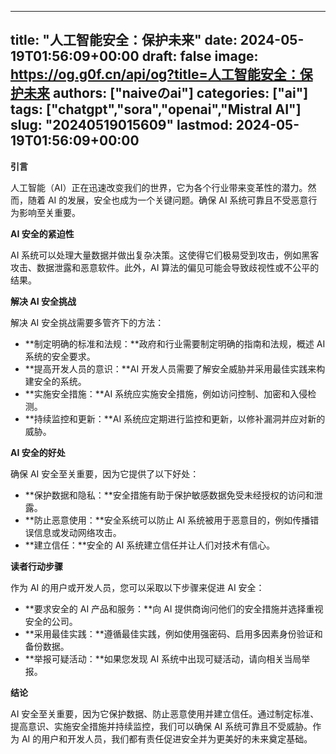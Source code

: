 
---
title: "人工智能安全：保护未来"
date: 2024-05-19T01:56:09+00:00
draft: false
image: https://og.g0f.cn/api/og?title=人工智能安全：保护未来
authors: ["naiveのai"]
categories: ["ai"]
tags: ["chatgpt","sora","openai","Mistral AI"]
slug: "20240519015609"
lastmod: 2024-05-19T01:56:09+00:00
---
**引言**

人工智能（AI）正在迅速改变我们的世界，它为各个行业带来变革性的潜力。然而，随着 AI 的发展，安全也成为一个关键问题。确保 AI 系统可靠且不受恶意行为影响至关重要。

**AI 安全的紧迫性**

AI 系统可以处理大量数据并做出复杂决策。这使得它们极易受到攻击，例如黑客攻击、数据泄露和恶意软件。此外，AI 算法的偏见可能会导致歧视性或不公平的结果。

**解决 AI 安全挑战**

解决 AI 安全挑战需要多管齐下的方法：

* **制定明确的标准和法规：**政府和行业需要制定明确的指南和法规，概述 AI 系统的安全要求。
* **提高开发人员的意识：**AI 开发人员需要了解安全威胁并采用最佳实践来构建安全的系统。
* **实施安全措施：**AI 系统应实施安全措施，例如访问控制、加密和入侵检测。
* **持续监控和更新：**AI 系统应定期进行监控和更新，以修补漏洞并应对新的威胁。

**AI 安全的好处**

确保 AI 安全至关重要，因为它提供了以下好处：

* **保护数据和隐私：**安全措施有助于保护敏感数据免受未经授权的访问和泄露。
* **防止恶意使用：**安全系统可以防止 AI 系统被用于恶意目的，例如传播错误信息或发动网络攻击。
* **建立信任：**安全的 AI 系统建立信任并让人们对技术有信心。

**读者行动步骤**

作为 AI 的用户或开发人员，您可以采取以下步骤来促进 AI 安全：

* **要求安全的 AI 产品和服务：**向 AI 提供商询问他们的安全措施并选择重视安全的公司。
* **采用最佳实践：**遵循最佳实践，例如使用强密码、启用多因素身份验证和备份数据。
* **举报可疑活动：**如果您发现 AI 系统中出现可疑活动，请向相关当局举报。

**结论**

AI 安全至关重要，因为它保护数据、防止恶意使用并建立信任。通过制定标准、提高意识、实施安全措施并持续监控，我们可以确保 AI 系统可靠且不受威胁。作为 AI 的用户和开发人员，我们都有责任促进安全并为更美好的未来奠定基础。